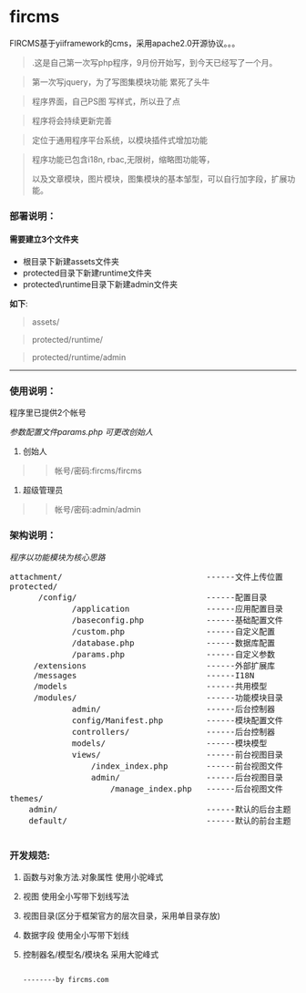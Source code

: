 fircms 
======

FIRCMS基于yiiframework的cms，采用apache2.0开源协议。。。

>.这是自己第一次写php程序，9月份开始写，到今天已经写了一个月。

>第一次写jquery，为了写图集模块功能 累死了头牛

>程序界面，自己PS图 写样式，所以丑了点

>程序将会持续更新完善

>定位于通用程序平台系统，以模块插件式增加功能

>程序功能已包含i18n, rbac,无限树，缩略图功能等，
>
>以及文章模块，图片模块，图集模块的基本邹型，可以自行加字段，扩展功能。

 

### 部署说明： ###

#### 需要建立3个文件夹  ####
- 根目录下新建assets文件夹
- protected目录下新建runtime文件夹
- protected\runtime目录下新建admin文件夹

**如下**:
>assets/

>protected/runtime/

>protected/runtime/admin

--------------------------------
 
### 使用说明： ###
程序里已提供2个帐号

*参数配置文件params.php 可更改创始人*

1. 创始人
 
>>帐号/密码:fircms/fircms


1. 超级管理员

>>帐号/密码:admin/admin



### 架构说明： ###

*程序以功能模块为核心思路*
<pre>
attachment/                              ------文件上传位置
protected/
      /config/                           ------配置目录
             /application                ------应用配置目录
             /baseconfig.php             ------基础配置文件
             /custom.php                 ------自定义配置
             /database.php               ------数据库配置
             /params.php                 ------自定义参数
     /extensions                         ------外部扩展库
     /messages                           ------I18N
     /models                             ------共用模型
     /modules/                           ------功能模块目录
             admin/                      ------后台控制器
             config/Manifest.php         ------模块配置文件
             controllers/                ------后台控制器
             models/                     ------模块模型
             views/                      ------前台视图目录
                 /index_index.php        ------前台视图文件
                 admin/                  ------后台视图目录
                     /manage_index.php   ------后台视图文件
themes/
    admin/                               ------默认的后台主题
    default/                             ------默认的前台主题

</pre>


### 开发规范: ###


1. 函数与对象方法.对象属性   使用小驼峰式
1. 视图                      使用全小写带下划线写法
1. 视图目录(区分于框架官方的层次目录，采用单目录存放)
1. 数据字段                  使用全小写带下划线
1. 控制器名/模型名/模块名    采用大驼峰式

                                                                                     

                                                                                --------by fircms.com
